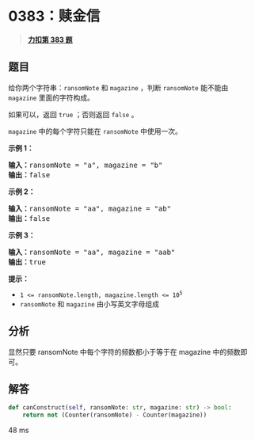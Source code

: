 # 0383：赎金信


> <u>**[力扣第 383 题](https://leetcode.cn/problems/ransom-note/)**</u>

## 题目

<p>给你两个字符串：<code>ransomNote</code> 和 <code>magazine</code> ，判断 <code>ransomNote</code> 能不能由 <code>magazine</code> 里面的字符构成。</p>

<p>如果可以，返回 <code>true</code> ；否则返回 <code>false</code> 。</p>

<p><code>magazine</code> 中的每个字符只能在 <code>ransomNote</code> 中使用一次。</p>



<p><strong>示例 1：</strong></p>

<pre>
<strong>输入：</strong>ransomNote = "a", magazine = "b"
<strong>输出：</strong>false
</pre>

<p><strong>示例 2：</strong></p>

<pre>
<strong>输入：</strong>ransomNote = "aa", magazine = "ab"
<strong>输出：</strong>false
</pre>

<p><strong>示例 3：</strong></p>

<pre>
<strong>输入：</strong>ransomNote = "aa", magazine = "aab"
<strong>输出：</strong>true
</pre>



<p><strong>提示：</strong></p>

<ul>
<li><code>1 &lt;= ransomNote.length, magazine.length &lt;= 10<sup>5</sup></code></li>
<li><code>ransomNote</code> 和 <code>magazine</code> 由小写英文字母组成</li>
</ul>


## 分析

显然只要 ransomNote 中每个字符的频数都小于等于在 magazine 中的频数即可。

## 解答

```python
def canConstruct(self, ransomNote: str, magazine: str) -> bool:
    return not (Counter(ransomNote) - Counter(magazine))
```
48 ms

